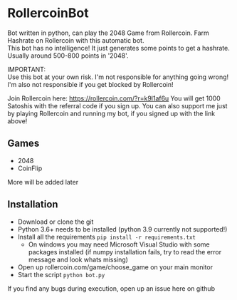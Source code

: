 # RollercoinBot

Bot written in python, can play the 2048 Game from Rollercoin.
Farm Hashrate on Rollercoin with this automatic bot. \
This bot has no intelligence! It just generates some points to get a hashrate. 
Usually around 500-800 points in '2048'.

IMPORTANT: \
Use this bot at your own risk. I'm not responsible for anything going wrong! 
I'm also not responsible if you get blocked by Rollercoin!

Join Rollercoin here: https://rollercoin.com/?r=k9l1af6u
You will get 1000 Satoshis with the referral code if you sign up.
You can also support me just by playing Rollercoin and running my bot, if you signed up with the link above!

## Games
- 2048
- CoinFlip

More will be added later

## Installation
- Download or clone the git
- Python 3.6+ needs to be installed (python 3.9 currently not supported!)
- Install all the requirements ```pip install -r requirements.txt```
  - On windows you may need Microsoft Visual Studio with some packages installed (if numpy installation fails, try to read the error message and look whats missing)
- Open up rollercoin.com/game/choose_game on your main monitor
- Start the script ```python bot.py```

If you find any bugs during execution, open up an issue here on github
